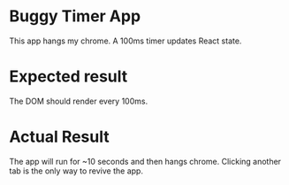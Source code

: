 Buggy Timer App
===
This app hangs my chrome.  A 100ms timer updates React state.  

Expected result
===
The DOM should render every 100ms.

Actual Result
===
The app will run for ~10 seconds and then hangs chrome.  Clicking another tab is the only way to revive the app.